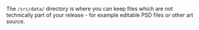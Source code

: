 The `/src/data/` directory is where you can keep files which are not technically
part of your release - for example editable PSD files or other art source.
